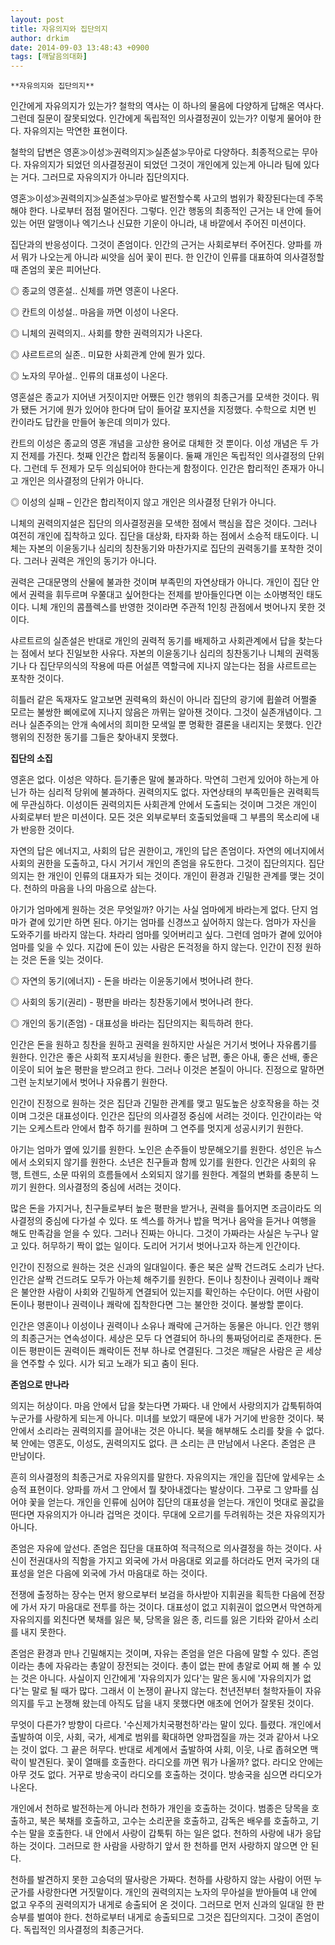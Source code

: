 ```yaml
---
layout: post
title: 자유의지와 집단의지
author: drkim
date: 2014-09-03 13:48:43 +0900
tags: [깨달음의대화]
---
```

 
    **자유의지와 집단의지**

  


인간에게 자유의지가 있는가? 철학의 역사는 이 하나의 물음에 다양하게 답해온 역사다. 그런데 질문이 잘못되었다. 인간에게 독립적인 의사결정권이 있는가? 이렇게 물어야 한다. 자유의지는 막연한 표현이다. 

  


철학의 답변은 영혼≫이성≫권력의지≫실존설≫무아로 다양하다. 최종적으로는 무아다. 자유의지가 되었던 의사결정권이 되었던 그것이 개인에게 있는게 아니라 팀에 있다는 거다. 그러므로 자유의지가 아니라 집단의지다. 

  


영혼≫이성≫권력의지≫실존설≫무아로 발전할수록 사고의 범위가 확장된다는데 주목해야 한다. 나로부터 점점 멀어진다. 그렇다. 인간 행동의 최종적인 근거는 내 안에 들어있는 어떤 알맹이나 엑기스나 신묘한 기운이 아니라, 내 바깥에서 주어진 미션이다. 

  


집단과의 반응성이다. 그것이 존엄이다. 인간의 근거는 사회로부터 주어진다. 양파를 까서 뭐가 나오는게 아니라 씨앗을 심어 꽃이 핀다. 한 인간이 인류를 대표하여 의사결정할 때 존엄의 꽃은 피어난다. 

  


◎ 종교의 영혼설.. 신체를 까면 영혼이 나온다.   
      
◎ 칸트의 이성설.. 마음을 까면 이성이 나온다.   
      
◎ 니체의 권력의지.. 사회를 향한 권력의지가 나온다.   
      
◎ 샤르트르의 실존.. 미묘한 사회관계 안에 뭔가 있다.   
      
◎ 노자의 무아설.. 인류의 대표성이 나온다. 

  


영혼설은 종교가 지어낸 거짓이지만 어쨌든 인간 행위의 최종근거를 모색한 것이다. 뭐가 됐든 거기에 뭔가 있어야 한다며 답이 들어갈 포지션을 지정했다. 수학으로 치면 빈 칸이라도 답칸을 만들어 놓은데 의미가 있다. 

  


칸트의 이성은 종교의 영혼 개념을 고상한 용어로 대체한 것 뿐이다. 이성 개념은 두 가지 전제를 가진다. 첫째 인간은 합리적 동물이다. 둘째 개인은 독립적인 의사결정의 단위다. 그런데 두 전제가 모두 의심되어야 한다는게 함정이다. 인간은 합리적인 존재가 아니고 개인은 의사결정의 단위가 아니다. 

  


◎ 이성의 실패 – 인간은 합리적이지 않고 개인은 의사결정 단위가 아니다. 

  


니체의 권력의지설은 집단의 의사결정권을 모색한 점에서 핵심을 잡은 것이다. 그러나 여전히 개인에 집착하고 있다. 집단을 대상화, 타자화 하는 점에서 소승적 태도이다. 니체는 자본의 이윤동기나 심리의 칭찬동기와 마찬가지로 집단의 권력동기를 포착한 것이다. 그러나 권력은 개인의 동기가 아니다. 

  


권력은 근대문명의 산물에 불과한 것이며 부족민의 자연상태가 아니다. 개인이 집단 안에서 권력을 휘두르며 우쭐대고 싶어한다는 전제를 받아들인다면 이는 소아병적인 태도이다. 니체 개인의 콤플렉스를 반영한 것이라면 주관적 1인칭 관점에서 벗어나지 못한 것이다. 

  


샤르트르의 실존설은 반대로 개인의 권력적 동기를 배제하고 사회관계에서 답을 찾는다는 점에서 보다 진일보한 사유다. 자본의 이윤동기나 심리의 칭찬동기나 니체의 권력동기나 다 집단무의식의 작용에 따른 어설픈 역할극에 지나지 않는다는 점을 샤르트르는 포착한 것이다. 

  


히틀러 같은 독재자도 알고보면 권력욕의 화신이 아니라 집단의 광기에 휩쓸려 어쩔줄 모르는 불쌍한 삐에로에 지나지 않음은 까뮈는 알아챈 것이다. 그것이 실존개념이다. 그러나 실존주의는 안개 속에서의 희미한 모색일 뿐 명확한 결론을 내리지는 못했다. 인간 행위의 진정한 동기를 그들은 찾아내지 못했다. 

  


**집단의 소집**

  


영혼은 없다. 이성은 약하다. 듣기좋은 말에 불과하다. 막연히 그런게 있어야 하는게 아닌가 하는 심리적 당위에 불과하다. 권력의지도 없다. 자연상태의 부족민들은 권력획득에 무관심하다. 이성이든 권력의지든 사회관계 안에서 도출되는 것이며 그것은 개인이 사회로부터 받은 미션이다. 모든 것은 외부로부터 호출되었을때 그 부름의 목소리에 내가 반응한 것이다. 

  


자연의 답은 에너지고, 사회의 답은 권한이고, 개인의 답은 존엄이다. 자연의 에너지에서 사회의 권한을 도출하고, 다시 거기서 개인의 존엄을 유도한다. 그것이 집단의지다. 집단의지는 한 개인이 인류의 대표자가 되는 것이다. 개인이 환경과 긴밀한 관계를 맺는 것이다. 천하의 마음을 나의 마음으로 삼는다. 

  


아기가 엄마에게 원하는 것은 무엇일까? 아기는 사실 엄마에게 바라는게 없다. 단지 엄마가 곁에 있기만 하면 된다. 아기는 엄마를 신경쓰고 싶어하지 않는다. 엄마가 자신을 도와주기를 바라지 않는다. 차라리 엄마를 잊어버리고 싶다. 그런데 엄마가 곁에 있어야 엄마를 잊을 수 있다. 지갑에 돈이 있는 사람은 돈걱정을 하지 않는다. 인간이 진정 원하는 것은 돈을 잊는 것이다. 

  


◎ 자연의 동기(에너지) - 돈을 바라는 이윤동기에서 벗어나려 한다.   
      
◎ 사회의 동기(권리) - 평판을 바라는 칭찬동기에서 벗어나려 한다.   
      
◎ 개인의 동기(존엄) - 대표성을 바라는 집단의지는 획득하려 한다. 

  


인간은 돈을 원하고 칭찬을 원하고 권력을 원하지만 사실은 거기서 벗어나 자유롭기를 원한다. 인간은 좋은 사회적 포지셔닝을 원한다. 좋은 남편, 좋은 아내, 좋은 선배, 좋은 이웃이 되어 높은 평판을 받으려고 한다. 그러나 이것은 본질이 아니다. 진정으로 말하면 그런 눈치보기에서 벗어나 자유롭기 원한다. 

  


인간이 진정으로 원하는 것은 집단과 긴밀한 관계를 맺고 밀도높은 상호작용을 하는 것이며 그것은 대표성이다. 인간은 집단의 의사결정 중심에 서려는 것이다. 인간이라는 악기는 오케스트라 안에서 합주 하기를 원하며 그 연주를 멋지게 성공시키기 원한다. 

  


아기는 엄마가 옆에 있기를 원한다. 노인은 손주들이 방문해오기를 원한다. 성인은 뉴스에서 소외되지 않기를 원한다. 소년은 친구들과 함께 있기를 원한다. 인간은 사회의 유행, 트렌드, 소문 따위의 흐름들에서 소외되지 않기를 원한다. 계절의 변화를 충분히 느끼기 원한다. 의사결정의 중심에 서려는 것이다. 

  


많은 돈을 가지거나, 친구들로부터 높은 평판을 받거나, 권력을 틀어지면 조금이라도 의사결정의 중심에 다가설 수 있다. 또 섹스를 하거나 밥을 먹거나 음악을 듣거나 여행을 해도 만족감을 얻을 수 있다. 그러나 진짜는 아니다. 그것이 가짜라는 사실은 누구나 알고 있다. 허무하기 짝이 없는 일이다. 도리어 거기서 벗어나고자 하는게 인간이다. 

  


인간이 진정으로 원하는 것은 신과의 일대일이다. 좋은 북은 살짝 건드려도 소리가 난다. 인간은 살짝 건드려도 모두가 아는체 해주기를 원한다. 돈이나 칭찬이나 권력이나 쾌락은 불안한 사람이 사회와 긴밀하게 연결되어 있는지를 확인하는 수단이다. 어떤 사람이 돈이나 평판이나 권력이나 쾌락에 집착한다면 그는 불안한 것이다. 불쌍할 뿐이다. 

  


인간은 영혼이나 이성이나 권력이나 소유나 쾌락에 근거하는 동물은 아니다. 인간 행위의 최종근거는 연속성이다. 세상은 모두 다 연결되어 하나의 통짜덩어리로 존재한다. 돈이든 평판이든 권력이든 쾌락이든 전부 하나로 연결된다. 그것은 깨달은 사람은 곧 세상을 연주할 수 있다. 시가 되고 노래가 되고 춤이 된다. 

  


**존엄으로 만나라**

  


의지는 허상이다. 마음 안에서 답을 찾는다면 가짜다. 내 안에서 사랑의지가 갑툭튀하여 누군가를 사랑하게 되는게 아니다. 미녀를 보았기 때문에 내가 거기에 반응한 것이다. 북 안에서 소리라는 권력의지를 끌어내는 것은 아니다. 북을 해부해도 소리를 찾을 수 없다. 북 안에는 영혼도, 이성도, 권력의지도 없다. 큰 소리는 큰 만남에서 나온다. 존엄은 큰 만남이다. 

  


흔히 의사결정의 최종근거로 자유의지를 말한다. 자유의지는 개인을 집단에 앞세우는 소승적 표현이다. 양파를 까서 그 안에서 뭘 찾아내겠다는 발상이다. 그꾸로 그 양파를 심어야 꽃을 얻는다. 개인을 인류에 심어야 집단의 대표성을 얻는다. 개인이 멋대로 꼴값을 떤다면 자유의지가 아니라 겁먹은 것이다. 무대에 오르기를 두려워하는 것은 자유의지가 아니다. 

  


존엄은 자유에 앞선다. 존엄은 집단을 대표하여 적극적으로 의사결정을 하는 것이다. 사신이 전권대사의 직함을 가지고 외국에 가서 마음대로 외교를 하더라도 먼저 국가의 대표성을 얻은 다음에 외국에 가서 마음대로 하는 것이다. 

  


전쟁에 출정하는 장수는 먼저 왕으로부터 보검을 하사받아 지휘권을 획득한 다음에 전장에 가서 자기 마음대로 전투를 하는 것이다. 대표성이 없고 지휘권이 없으면서 막연하게 자유의지를 외친다면 북채를 잃은 북, 당목을 잃은 종, 리드를 잃은 기타와 같아서 소리를 내지 못한다. 

  


존엄은 환경과 만나 긴밀해지는 것이며, 자유는 존엄을 얻은 다음에 말할 수 있다. 존엄이라는 총에 자유라는 총알이 장전되는 것이다. 총이 없는 판에 총알로 어찌 해 볼 수 있는 것은 아니다. 사실이지 인간에게 '자유의지가 있다'는 말은 동시에 '자유의지가 없다'는 말로 될 때가 많다. 그래서 이 논쟁이 끝나지 않는다. 천년전부터 철학자들이 자유의지를 두고 논쟁해 왔는데 아직도 답을 내지 못했다면 애초에 언어가 잘못된 것이다. 

  


무엇이 다른가? 방향이 다르다. '수신제가치국평천하'라는 말이 있다. 틀렸다. 개인에서 출발하여 이웃, 사회, 국가, 세계로 범위를 확대하면 양파껍질을 까는 것과 같아서 나오는 것이 없다. 그 끝은 허무다. 반대로 세계에서 출발하여 사회, 이웃, 나로 좁혀오면 맥락이 발견된다. 꽃이 열매를 호출한다. 라디오를 까면 뭐가 나올까? 없다. 라디오 안에는 아무 것도 없다. 거꾸로 방송국이 라디오를 호출하는 것이다. 방송국을 심으면 라디오가 나온다. 

  


개인에서 천하로 발전하는게 아니라 천하가 개인을 호출하는 것이다. 범종은 당목을 호출하고, 북은 북채를 호출하고, 고수는 소리꾼을 호출하고, 감독은 배우를 호출하고, 기수는 말을 호출한다. 내 안에서 사랑이 갑툭튀 하는 일은 없다. 천하의 사랑에 내가 응답하는 것이다. 그러므로 한 사람을 사랑하기 앞서 한 천하를 먼저 사랑하지 않으면 안 된다. 

  


천하를 발견하지 못한 고승덕의 딸사랑은 가짜다. 천하를 사랑하지 않는 사람이 어떤 누군가를 사랑한다면 거짓말이다. 개인의 권력의지는 노자의 무아설을 받아들여 내 안에 없고 우주의 권력의지가 내게로 송출되어 온 것이다. 그러므로 먼저 신과의 일대일 한 판 승부를 벌여야 한다. 천하로부터 내게로 송출되므로 그것은 집단의지다. 그것이 존엄이다. 독립적인 의사결정의 최종근거다.